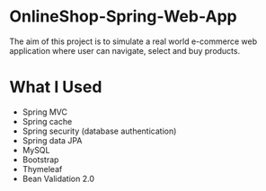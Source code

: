 # OnlineShop-Spring-Web-App
The aim of this project is to simulate a real world e-commerce web application where user can navigate, select and buy products.

# What I Used
* Spring MVC
* Spring cache
* Spring security (database authentication)
* Spring data JPA
* MySQL
* Bootstrap
* Thymeleaf
* Bean Validation 2.0
